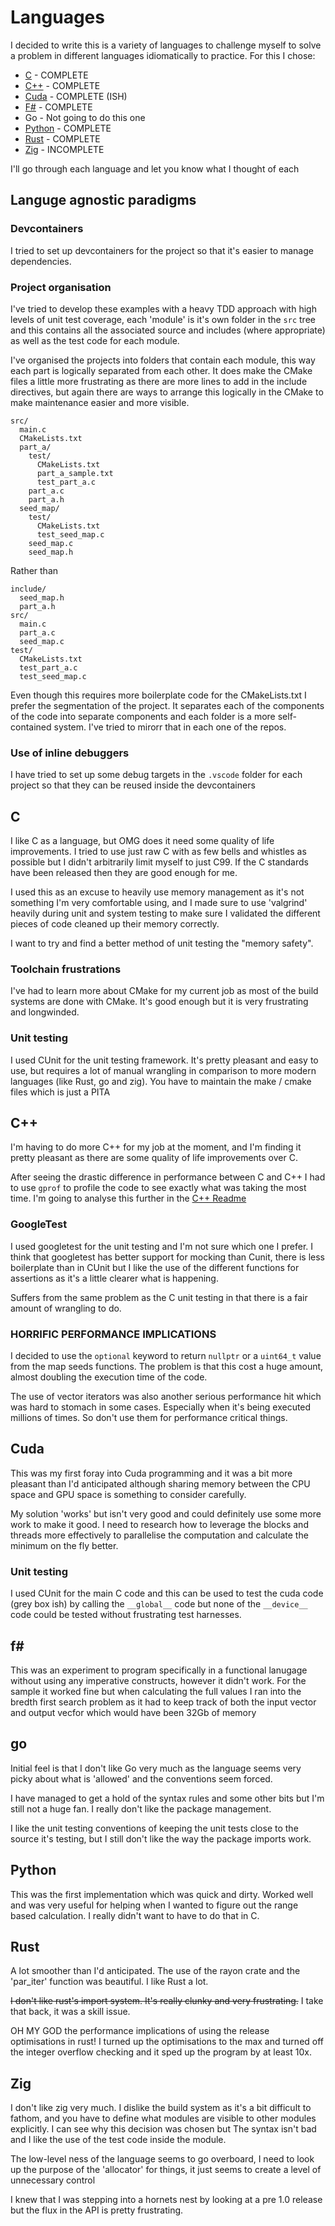 # Languages

I decided to write this is a variety of languages to challenge myself to solve a problem in different languages idiomatically to practice. For this I chose:

* [C](./c/) - COMPLETE
* [C++](./c++/) - COMPLETE
* [Cuda]() - COMPLETE (ISH)
* [F#](./f_sharp/) - COMPLETE
* Go - Not going to do this one
* [Python](./python/) - COMPLETE
* [Rust](./rust/) - COMPLETE
* [Zig](./zig/) - INCOMPLETE

I'll go through each language and let you know what I thought of each

## Languge agnostic paradigms

### Devcontainers

I tried to set up devcontainers for the project so that it's easier to manage dependencies.

### Project organisation

I've tried to develop these examples with a heavy TDD approach with high levels of unit test coverage, each 'module' is it's own folder in the `src` tree and this contains all the associated source and includes (where appropriate) as well as the test code for each module.

I've organised the projects into folders that contain each module, this way each part is logically separated from each other. It does make the CMake files a little more frustrating as there are more lines to add in the include directives, but again there are ways to arrange this logically in the CMake to make maintenance easier and more visible.

```
src/
  main.c
  CMakeLists.txt
  part_a/
    test/
      CMakeLists.txt
      part_a_sample.txt
      test_part_a.c
    part_a.c
    part_a.h
  seed_map/
    test/
      CMakeLists.txt
      test_seed_map.c
    seed_map.c
    seed_map.h
```

Rather than

```
include/
  seed_map.h
  part_a.h
src/
  main.c
  part_a.c
  seed_map.c
test/
  CMakeLists.txt
  test_part_a.c
  test_seed_map.c
```

Even though this requires more boilerplate code for the CMakeLists.txt I prefer the segmentation of the project. It separates each of the components of the code into separate components and each folder is a more self-contained system. I've tried to mirorr that in each one of the repos.

### Use of inline debuggers

I have tried to set up some debug targets in the `.vscode` folder for each project so that they can be reused inside the devcontainers

## C

I like C as a language, but OMG does it need some quality of life improvements. I tried to use just raw C with as few bells and whistles as possible but I didn't arbitrarily limit myself to just C99. If the C standards have been released then they are good enough for me.

I used this as an excuse to heavily use memory management as it's not something I'm very comfortable using, and I made sure to use 'valgrind' heavily during unit and system testing to make sure I validated the different pieces of code cleaned up their memory correctly.

I want to try and find a better method of unit testing the "memory safety".

### Toolchain frustrations

I've had to learn more about CMake for my current job as most of the build systems are done with CMake. It's good enough but it is very frustrating and longwinded.

### Unit testing

I used CUnit for the unit testing framework. It's pretty pleasant and easy to use, but requires a lot of manual wrangling in comparison to more modern languages (like Rust, go and zig). You have to maintain the make / cmake files which is just a PITA

## C++

I'm having to do more C++ for my job at the moment, and I'm finding it pretty pleasant as there are some quality of life improvements over C. 

After seeing the drastic difference in performance between C and C++ I had to use `gprof` to profile the code to see exactly what was taking the most time. I'm going to analyse this further in the [C++ Readme](./c++/README.md)

### GoogleTest

I used googletest for the unit testing and I'm not sure which one I prefer. I think that googletest has better support for mocking than Cunit, there is less boilerplate than in CUnit but I like the use of the different functions for assertions as it's a little clearer what is happening.

Suffers from the same problem as the C unit testing in that there is a fair amount of wrangling to do.

### HORRIFIC PERFORMANCE IMPLICATIONS

I decided to use the `optional` keyword to return `nullptr` or a `uint64_t` value from the map seeds functions. The problem is that this cost a huge amount, almost doubling the execution time of the code. 

The use of vector iterators was also another serious performance hit which was hard to stomach in some cases. Especially when it's being executed millions of times. So don't use them for performance critical things.

## Cuda

This was my first foray into Cuda programming and it was a bit more pleasant than I'd anticipated although sharing memory between the CPU space and GPU space is something to consider carefully.

My solution 'works' but isn't very good and could definitely use some more work to make it good. I need to research how to leverage the blocks and threads more effectively to parallelise the computation and calculate the minimum on the fly better.

### Unit testing

I used CUnit for the main C code and this can be used to test the cuda code (grey box ish) by calling the `__global__` code but none of the `__device__` code could be tested without frustrating test harnesses.

## f#

This was an experiment to program specifically in a functional lanugage without using any imperative constructs, however it didn't work. For the sample it worked fine but when calculating the full values I ran into the bredth first search problem as it had to keep track of both the input vector and output vecfor which would have been 32Gb of memory

## go

Initial feel is that I don't like Go very much as the language seems very picky about what is 'allowed' and the conventions seem forced. 

I have managed to get a hold of the syntax rules and some other bits but I'm still not a huge fan. I really don't like the package management.

I like the unit testing conventions of keeping the unit tests close to the source it's testing, but I still don't like the way the package imports work.

## Python

This was the first implementation which was quick and dirty. Worked well and was very useful for helping when I wanted to figure out the range based calculation. I really didn't want to have to do that in C.

## Rust

A lot smoother than I'd anticipated. The use of the rayon crate and the 'par_iter' function was beautiful. I like Rust a lot.

~~I don't like rust's import system. It's really clunky and very frustrating.~~ I take that back, it was a skill issue.

OH MY GOD the performance implications of using the release optimisations in rust! I turned up the optimisations to the max and turned off the integer overflow checking and it sped up the program by at least 10x.

## Zig 

I don't like zig very much. I dislike the build system as it's a bit difficult to fathom, and you have to define what modules are visible to other modules explicitly. I can see why this decision was chosen but  The syntax isn't bad and I like the use of the test code inside the module.

The low-level ness of the language seems to go overboard, I need to look up the purpose of the 'allocator' for things, it just seems to create a level of unnecessary control

I knew that I was stepping into a hornets nest by looking at a pre 1.0 release but the flux in the API is pretty frustrating.